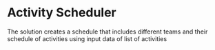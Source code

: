 # Activity Scheduler
The solution creates a schedule that includes different teams and their schedule of activities using input data of list of activities
